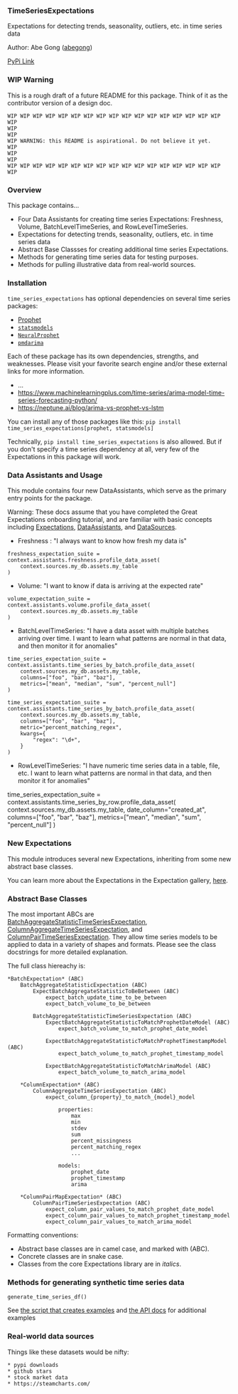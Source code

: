 ### TimeSeriesExpectations
Expectations for detecting trends, seasonality, outliers, etc. in time series data

Author: Abe Gong ([abegong](https://github.com/abegong))

[PyPi Link](https://pypi/python.org/pypi/time_series_expectations)

### WIP Warning

This is a rough draft of a future README for this package. Think of it as the contributor version of a design doc.

```
WIP WIP WIP WIP WIP WIP WIP WIP WIP WIP WIP WIP WIP WIP WIP WIP WIP WIP
WIP                                                                 WIP
WIP WARNING: this README is aspirational. Do not believe it yet.    WIP
WIP                                                                 WIP
WIP WIP WIP WIP WIP WIP WIP WIP WIP WIP WIP WIP WIP WIP WIP WIP WIP WIP
```

### Overview
This package contains...

* Four Data Assistants for creating time series Expectations: Freshness, Volume, BatchLevelTimeSeries, and RowLevelTimeSeries.
* Expectations for detecting trends, seasonality, outliers, etc. in time series data
* Abstract Base Classses for creating additional time series Expectations.
* Methods for generating time series data for testing purposes.
* Methods for pulling illustrative data from real-world sources.


### Installation

`time_series_expectations` has optional dependencies on several time series packages:

* [Prophet]({link})
* [`statsmodels`]({link})
* [`NeuralProphet`]({link})
* [`pmdarima`]({link})

Each of these package has its own dependencies, strengths, and weaknesses. Please visit your favorite search engine and/or these external links for more information.

* ...
* https://www.machinelearningplus.com/time-series/arima-model-time-series-forecasting-python/
* https://neptune.ai/blog/arima-vs-prophet-vs-lstm


You can install any of those packages like this: `pip install time_series_expectations[prophet, statsmodels]`

Technically, `pip install time_series_expectations` is also allowed. But if you don't specify a time series dependency at all, very few of the Expectations in this package will work.


### Data Assistants and Usage

This module contains four new DataAssistants, which serve as the primary entry points for the package.

Warning: These docs assume that you have completed the Great Expectations onboarding tutorial, and are familiar with basic concepts including [Expectations](link), [DataAssistants](link), and [DataSources](link).

* Freshness : "I always want to know how fresh my data is"

```
freshness_expectation_suite = context.assistants.freshness.profile_data_asset(
    context.sources.my_db.assets.my_table
)
```

* Volume: "I want to know if data is arriving at the expected rate"

```
volume_expectation_suite = context.assistants.volume.profile_data_asset(
    context.sources.my_db.assets.my_table
)
```

* BatchLevelTimeSeries: "I have a data asset with multiple batches arriving over time. I want to learn what patterns are normal in that data, and then monitor it for anomalies"

```
time_series_expectation_suite = context.assistants.time_series_by_batch.profile_data_asset(
    context.sources.my_db.assets.my_table,
    columns=["foo", "bar", "baz"],
    metrics=["mean", "median", "sum", "percent_null"]
)

time_series_expectation_suite = context.assistants.time_series_by_batch.profile_data_asset(
    context.sources.my_db.assets.my_table,
    columns=["foo", "bar", "baz"],
    metric="percent_matching_regex",
    kwargs={
        "regex": "\d+",
    }
)
```

* RowLevelTimeSeries: "I have numeric time series data in a table, file, etc. I want to learn what patterns are normal in that data, and then monitor it for anomalies"

time_series_expectation_suite = context.assistants.time_series_by_row.profile_data_asset(
    context.sources.my_db.assets.my_table,
    date_column="created_at",
    columns=["foo", "bar", "baz"],
    metrics=["mean", "median", "sum", "percent_null"]
)

### New Expectations

This module introduces several new Expectations, inheriting from some new abstract base classes.

You can learn more about the Expectations in the Expectation gallery, [here](https://greatexpectations.io/expectations).


### Abstract Base Classes

The most important ABCs are [BatchAggregateStatisticTimeSeriesExpectation](link), [ColumnAggregateTimeSeriesExpectation](link), and  [ColumnPairTimeSeriesExpectation](link). They allow time series models to be applied to data in a variety of shapes and formats. Please see the class docstrings for more detailed explanation.

The full class hiereachy is:

    *BatchExpectation* (ABC)
        BatchAggregateStatisticExpectation (ABC)
            ExpectBatchAggregateStatisticToBeBetween (ABC)
                expect_batch_update_time_to_be_between
                expect_batch_volume_to_be_between

            BatchAggregateStatisticTimeSeriesExpectation (ABC)
                ExpectBatchAggregateStatisticToMatchProphetDateModel (ABC)
                    expect_batch_volume_to_match_prophet_date_model

                ExpectBatchAggregateStatisticToMatchProphetTimestampModel (ABC)
                    expect_batch_volume_to_match_prophet_timestamp_model

                ExpectBatchAggregateStatisticToMatchArimaModel (ABC)
                    expect_batch_volume_to_match_arima_model

        *ColumnExpectation* (ABC)
            ColumnAggregateTimeSeriesExpectation (ABC)
                expect_column_{property}_to_match_{model}_model

                    properties:
                        max
                        min
                        stdev
                        sum
                        percent_missingness
                        percent_matching_regex
                        ...

                    models:
                        prophet_date
                        prophet_timestamp
                        arima

        *ColumnPairMapExpectation* (ABC)
            ColumnPairTimeSeriesExpectation (ABC)
                expect_column_pair_values_to_match_prophet_date_model
                expect_column_pair_values_to_match_prophet_timestamp_model
                expect_column_pair_values_to_match_arima_model
        
Formatting conventions:

* Abstract base classes are in camel case, and marked with (ABC).
* Concrete classes are in snake case.
* Classes from the core Expectations library are in *italics*.

### Methods for generating synthetic time series data

```
generate_time_series_df()
```

See [the script that creates examples](link) and [the API docs](link) for additional examples

### Real-world data sources

Things like these datasets would be nifty:

    * pypi downloads
    * github stars
    * stock market data
    * https://steamcharts.com/
